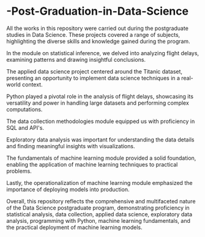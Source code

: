 # -Post-Graduation-in-Data-Science

All the works in this repository were carried out during the postgraduate studies in Data Science. These projects covered a range of subjects, highlighting the diverse skills and knowledge gained during the program.

In the module on statistical inference, we delved into analyzing flight delays, examining patterns and drawing insightful conclusions. 

The applied data science project centered around the Titanic dataset, presenting an opportunity to implement data science techniques in a real-world context. 

Python played a pivotal role in the analysis of flight delays, showcasing its versatility and power in handling large datasets and performing complex computations. 

The data collection methodologies module equipped us with proficiency in SQL and API's.

Exploratory data analysis was important for understanding the data details and finding meaningful insights with visualizations.

The fundamentals of machine learning module provided a solid foundation, enabling the application of machine learning techniques to practical problems.

Lastly, the operationalization of machine learning module emphasized the importance of deploying models into production.

Overall, this repository reflects the comprehensive and multifaceted nature of the Data Science postgraduate program, demonstrating proficiency in statistical analysis, data collection, applied data science, exploratory data analysis, programming with Python, machine learning fundamentals, and the practical deployment of machine learning models.
